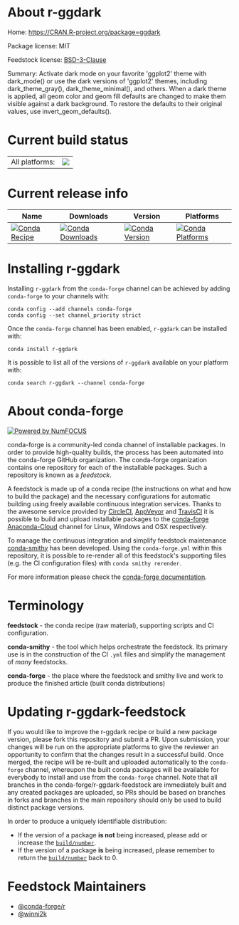 About r-ggdark
==============

Home: https://CRAN.R-project.org/package=ggdark

Package license: MIT

Feedstock license: [BSD-3-Clause](https://github.com/conda-forge/r-ggdark-feedstock/blob/master/LICENSE.txt)

Summary: Activate dark mode on your favorite 'ggplot2' theme with dark_mode() or use the dark versions of 'ggplot2' themes, including dark_theme_gray(), dark_theme_minimal(), and others. When a dark theme is applied, all geom color and geom fill defaults are changed to make them visible against a dark background. To restore the defaults to their original values, use invert_geom_defaults().

Current build status
====================


<table><tr><td>All platforms:</td>
    <td>
      <a href="https://dev.azure.com/conda-forge/feedstock-builds/_build/latest?definitionId=10661&branchName=master">
        <img src="https://dev.azure.com/conda-forge/feedstock-builds/_apis/build/status/r-ggdark-feedstock?branchName=master">
      </a>
    </td>
  </tr>
</table>

Current release info
====================

| Name | Downloads | Version | Platforms |
| --- | --- | --- | --- |
| [![Conda Recipe](https://img.shields.io/badge/recipe-r--ggdark-green.svg)](https://anaconda.org/conda-forge/r-ggdark) | [![Conda Downloads](https://img.shields.io/conda/dn/conda-forge/r-ggdark.svg)](https://anaconda.org/conda-forge/r-ggdark) | [![Conda Version](https://img.shields.io/conda/vn/conda-forge/r-ggdark.svg)](https://anaconda.org/conda-forge/r-ggdark) | [![Conda Platforms](https://img.shields.io/conda/pn/conda-forge/r-ggdark.svg)](https://anaconda.org/conda-forge/r-ggdark) |

Installing r-ggdark
===================

Installing `r-ggdark` from the `conda-forge` channel can be achieved by adding `conda-forge` to your channels with:

```
conda config --add channels conda-forge
conda config --set channel_priority strict
```

Once the `conda-forge` channel has been enabled, `r-ggdark` can be installed with:

```
conda install r-ggdark
```

It is possible to list all of the versions of `r-ggdark` available on your platform with:

```
conda search r-ggdark --channel conda-forge
```


About conda-forge
=================

[![Powered by NumFOCUS](https://img.shields.io/badge/powered%20by-NumFOCUS-orange.svg?style=flat&colorA=E1523D&colorB=007D8A)](http://numfocus.org)

conda-forge is a community-led conda channel of installable packages.
In order to provide high-quality builds, the process has been automated into the
conda-forge GitHub organization. The conda-forge organization contains one repository
for each of the installable packages. Such a repository is known as a *feedstock*.

A feedstock is made up of a conda recipe (the instructions on what and how to build
the package) and the necessary configurations for automatic building using freely
available continuous integration services. Thanks to the awesome service provided by
[CircleCI](https://circleci.com/), [AppVeyor](https://www.appveyor.com/)
and [TravisCI](https://travis-ci.com/) it is possible to build and upload installable
packages to the [conda-forge](https://anaconda.org/conda-forge)
[Anaconda-Cloud](https://anaconda.org/) channel for Linux, Windows and OSX respectively.

To manage the continuous integration and simplify feedstock maintenance
[conda-smithy](https://github.com/conda-forge/conda-smithy) has been developed.
Using the ``conda-forge.yml`` within this repository, it is possible to re-render all of
this feedstock's supporting files (e.g. the CI configuration files) with ``conda smithy rerender``.

For more information please check the [conda-forge documentation](https://conda-forge.org/docs/).

Terminology
===========

**feedstock** - the conda recipe (raw material), supporting scripts and CI configuration.

**conda-smithy** - the tool which helps orchestrate the feedstock.
                   Its primary use is in the construction of the CI ``.yml`` files
                   and simplify the management of *many* feedstocks.

**conda-forge** - the place where the feedstock and smithy live and work to
                  produce the finished article (built conda distributions)


Updating r-ggdark-feedstock
===========================

If you would like to improve the r-ggdark recipe or build a new
package version, please fork this repository and submit a PR. Upon submission,
your changes will be run on the appropriate platforms to give the reviewer an
opportunity to confirm that the changes result in a successful build. Once
merged, the recipe will be re-built and uploaded automatically to the
`conda-forge` channel, whereupon the built conda packages will be available for
everybody to install and use from the `conda-forge` channel.
Note that all branches in the conda-forge/r-ggdark-feedstock are
immediately built and any created packages are uploaded, so PRs should be based
on branches in forks and branches in the main repository should only be used to
build distinct package versions.

In order to produce a uniquely identifiable distribution:
 * If the version of a package **is not** being increased, please add or increase
   the [``build/number``](https://docs.conda.io/projects/conda-build/en/latest/resources/define-metadata.html#build-number-and-string).
 * If the version of a package **is** being increased, please remember to return
   the [``build/number``](https://docs.conda.io/projects/conda-build/en/latest/resources/define-metadata.html#build-number-and-string)
   back to 0.

Feedstock Maintainers
=====================

* [@conda-forge/r](https://github.com/conda-forge/r/)
* [@winni2k](https://github.com/winni2k/)

